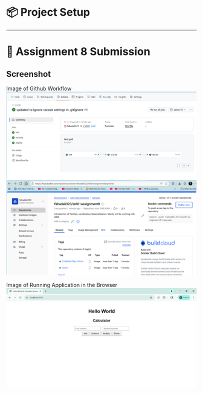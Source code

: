 # 📦 Project Setup

---

# 🧩 Assignment 8 Submission

## Screenshot
Image of Github Workflow
![alt text](image-2.png)
![alt text](image-1.png)

Image of Running Application in the Browser
![alt text](image.png)